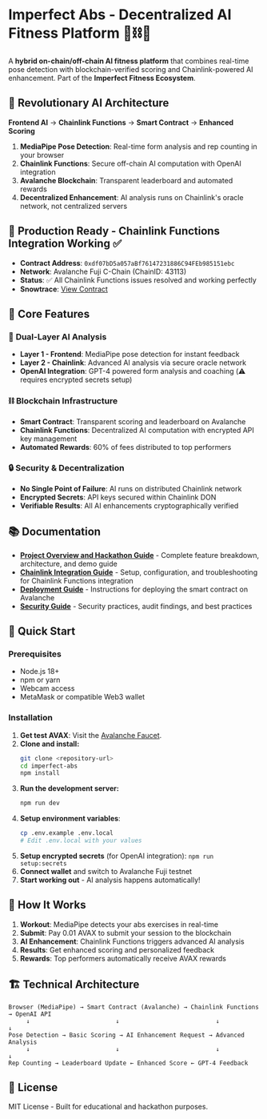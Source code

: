 # Imperfect Abs - Decentralized AI Fitness Platform 💪⛓️🤖

A **hybrid on-chain/off-chain AI fitness platform** that combines real-time pose detection with blockchain-verified scoring and Chainlink-powered AI enhancement. Part of the **Imperfect Fitness Ecosystem**.

## 🧠 Revolutionary AI Architecture

**Frontend AI** → **Chainlink Functions** → **Smart Contract** → **Enhanced Scoring**

1. **MediaPipe Pose Detection**: Real-time form analysis and rep counting in your browser
2. **Chainlink Functions**: Secure off-chain AI computation with OpenAI integration
3. **Avalanche Blockchain**: Transparent leaderboard and automated rewards
4. **Decentralized Enhancement**: AI analysis runs on Chainlink's oracle network, not centralized servers

## 🎉 Production Ready - Chainlink Functions Integration Working ✅

- **Contract Address**: `0xdf07bD5a057aBf76147231886C94FEb985151ebc`
- **Network**: Avalanche Fuji C-Chain (ChainID: 43113)
- **Status**: ✅ All Chainlink Functions issues resolved and working perfectly
- **Snowtrace**: [View Contract](https://testnet.snowtrace.io/address/0xdf07bD5a057aBf76147231886C94FEb985151ebc)

## 🌟 Core Features

### 🎯 **Dual-Layer AI Analysis**

- **Layer 1 - Frontend**: MediaPipe pose detection for instant feedback
- **Layer 2 - Chainlink**: Advanced AI analysis via secure oracle network
- **OpenAI Integration**: GPT-4 powered form analysis and coaching (⚠️ requires encrypted secrets setup)

### ⛓️ **Blockchain Infrastructure**

- **Smart Contract**: Transparent scoring and leaderboard on Avalanche
- **Chainlink Functions**: Decentralized AI computation with encrypted API key management
- **Automated Rewards**: 60% of fees distributed to top performers

### 🔒 **Security & Decentralization**

- **No Single Point of Failure**: AI runs on distributed Chainlink network
- **Encrypted Secrets**: API keys secured within Chainlink DON
- **Verifiable Results**: All AI enhancements cryptographically verified

## 📚 Documentation

- **[Project Overview and Hackathon Guide](./docs/Project_Overview_and_Hackathon_Guide.md)** - Complete feature breakdown, architecture, and demo guide
- **[Chainlink Integration Guide](./docs/Chainlink_Integration_Guide.md)** - Setup, configuration, and troubleshooting for Chainlink Functions integration
- **[Deployment Guide](./docs/Deployment_Guide.md)** - Instructions for deploying the smart contract on Avalanche
- **[Security Guide](./docs/Security_Guide.md)** - Security practices, audit findings, and best practices

## 🚀 Quick Start

### Prerequisites

- Node.js 18+
- npm or yarn
- Webcam access
- MetaMask or compatible Web3 wallet

### Installation

1.  **Get test AVAX**: Visit the [Avalanche Faucet](https://faucet.avax.network/).
2.  **Clone and install:**
    ```bash
    git clone <repository-url>
    cd imperfect-abs
    npm install
    ```
3.  **Run the development server:**
    ```bash
    npm run dev
    ```
4.  **Setup environment variables**:
    ```bash
    cp .env.example .env.local
    # Edit .env.local with your values
    ```
5.  **Setup encrypted secrets** (for OpenAI integration): `npm run setup:secrets`
6.  **Connect wallet** and switch to Avalanche Fuji testnet
7.  **Start working out** - AI analysis happens automatically!

## 🔧 How It Works

1. **Workout**: MediaPipe detects your abs exercises in real-time
2. **Submit**: Pay 0.01 AVAX to submit your session to the blockchain
3. **AI Enhancement**: Chainlink Functions triggers advanced AI analysis
4. **Results**: Get enhanced scoring and personalized feedback
5. **Rewards**: Top performers automatically receive AVAX rewards

## 🏗️ Technical Architecture

```
Browser (MediaPipe) → Smart Contract (Avalanche) → Chainlink Functions → OpenAI API
     ↓                        ↓                           ↓              ↓
Pose Detection → Basic Scoring → AI Enhancement Request → Advanced Analysis
     ↓                        ↓                           ↓              ↓
Rep Counting → Leaderboard Update ← Enhanced Score ← GPT-4 Feedback
```

## 📜 License

MIT License - Built for educational and hackathon purposes.
